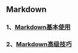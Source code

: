 ## Markdown
### 1、[Markdown基本使用](Markdown/Markdown.md)
### 2、[Markdown高级技巧](Markdown/MarkdownSenior.md)

